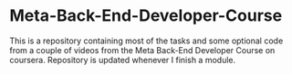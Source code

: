 # Meta-Back-End-Developer-Course

This is a repository containing most of the tasks and some optional code from a couple of videos from the Meta Back-End Developer Course on coursera.
Repository is updated whenever I finish a module.
